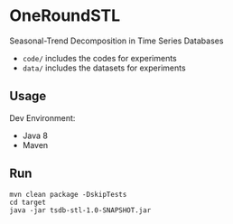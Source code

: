 # OneRoundSTL

Seasonal-Trend Decomposition in Time Series Databases

- `code/` includes the codes for experiments
- `data/` includes the datasets for experiments

## Usage

Dev Environment:

- Java 8
- Maven

## Run

```
mvn clean package -DskipTests
cd target
java -jar tsdb-stl-1.0-SNAPSHOT.jar
```